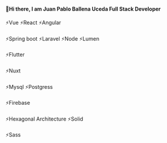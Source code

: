 #### 👋Hi there, I am Juan Pablo Ballena Uceda Full Stack Developer
#### 
⚡Vue ⚡React ⚡Angular
#### 
⚡Spring boot ⚡Laravel ⚡Node ⚡Lumen
#### 
⚡Flutter
#### 
⚡Nuxt 
#### 
⚡Mysql ⚡Postgress 
#### 
⚡Firebase 
#### 
⚡Hexagonal Architecture ⚡Solid 
#### 
⚡Sass

<!--
**JuanBallena/JuanBallena** is a ✨ _special_ ✨ repository because its `README.md` (this file) appears on your GitHub profile.

Here are some ideas to get you started:

- 🔭 I’m currently working on ...
- 🌱 I’m currently learning ...
- 👯 I’m looking to collaborate on ...
- 🤔 I’m looking for help with ...
- 💬 Ask me about ...
- 📫 How to reach me: ...
- 😄 Pronouns: ...
- ⚡ Fun fact: ...
-->
